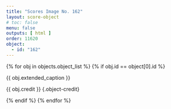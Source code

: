 ```yaml
---
title: "Scores Image No. 162"
layout: score-object
# toc: false
menu: false
outputs: [ html ]
order: 11620
object:
  - id: "162"
---
```


{% for obj in objects.object_list %}
{% if obj.id == object[0].id %}

{{ obj.extended_caption }}

{{ obj.credit }} {.object-credit}

{% endif %}
{% endfor %}
